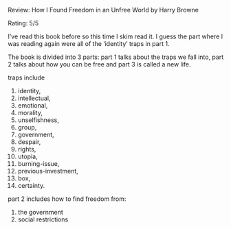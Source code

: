 Review: How I Found Freedom in an Unfree World by Harry Browne

Rating: 5/5

I’ve read this book before so this time I skim read it. I guess the part where I was reading again were all of the ‘identity’ traps in part 1.

The book is divided into 3 parts:  part 1 talks about the traps we fall into, part 2 talks about how you can be free and part 3 is called a new life.

traps include 

1. identity, 
2. intellectual, 
3. emotional, 
4. morality, 
5. unselfishness, 
6. group, 
7. government, 
8. despair, 
9. rights, 
10. utopia, 
11. burning-issue, 
12. previous-investment, 
13. box, 
14. certainty.

part 2 includes how to find freedom from:

1. the government
2. social restrictions
